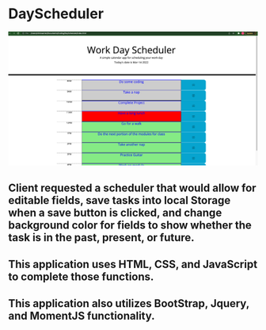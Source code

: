 # DayScheduler

![site screenshot](assets/images/SchedulerSS.png)


## Client requested a scheduler that would allow for editable fields, save tasks into local Storage when a save button is clicked, and change background color for fields to show whether the task is in the past, present, or future.
## This application uses HTML, CSS, and JavaScript to complete those functions.
## This application also utilizes BootStrap, Jquery, and MomentJS functionality.

